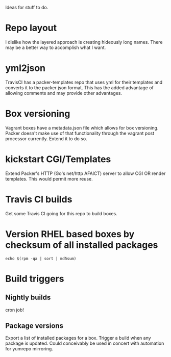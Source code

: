 Ideas for stuff to do.

# Repo layout
I dislike how the layered approach is creating hideously long names. There may
be a better way to accomplish what I want.

# yml2json
TravisCI has a packer-templates repo that uses yml for their templates and
converts it to the packer json format. This has the added advantage of allowing
comments and may provide other advantages.

# Box versioning
Vagrant boxes have a metadata.json file which allows for box versioning. Packer
doesn't make use of that functionality through the vagrant post processor
currently. Extend it to do so.

# kickstart CGI/Templates
Extend Packer's HTTP (Go's net/http AFAICT) server to allow CGI OR render
templates. This would permit more reuse.

# Travis CI builds
Get some Travis CI going for this repo to build boxes.

# Version RHEL based boxes by checksum of all installed packages
```
echo $(rpm -qa | sort | md5sum)
```

# Build triggers
## Nightly builds
cron job!

## Package versions
Export a list of installed packages for a box. Trigger a build when any package
is updated. Could conceivably be used in concert with automation for yumrepo
mirroring.
